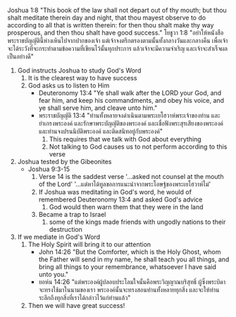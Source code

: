Joshua 1:8 "This book of the law shall not depart out of thy mouth; but thou shalt meditate therein day and night, that thou mayest observe to do according to all that is written therein: for then thou shalt make thy way prosperous, and then thou shalt have good success."
โยชูวา 1:8 "อย่าให้หนังสือพระราชบัญญัตินี้ห่างเหินไปจากปากของเจ้า แต่เจ้าจงตรึกตรองตามนั้นทั้งกลางวันและกลางคืน เพื่อเจ้าจะได้ระวังที่จะกระทำตามข้อความที่เขียนไว้นั้นทุกประการ แล้วเจ้าจะมีความจำเริญ และเจ้าจะสำเร็จผลเป็นอย่างดี"

1. God instructs Joshua to study God's Word
    1. It is the clearest way to have success
    2. God asks us to listen to Him
        - Deuteronomy 13:4 "Ye shall walk after the LORD your God, and fear him, and keep his commandments, and obey his voice, and ye shall serve him, and cleave unto him."
        - พระราชบัญญัติ 13:4 "ท่านทั้งหลายจงดำเนินตามพระเยโฮวาห์พระเจ้าของท่าน และยำเกรงพระองค์ และรักษาพระบัญญัติของพระองค์ และเชื่อฟังพระสุรเสียงของพระองค์ และท่านจงปรนนิบัติพระองค์ และติดสนิทอยู่กับพระองค์"
            1. This requires that we talk with God about everything
            2. Not talking to God causes us to not perform according to this verse
2. Joshua tested by the Gibeonites
    - Joshua 9:3-15
        1. Verse 14 is the saddest verse '...asked not counsel at the mouth of the Lord' '...แต่หาได้ทูลขอการแนะนำจากพระโอษฐ์ของพระเยโฮวาห์ไม่'
        2. If Joshua was meditating in God's word, he would of remembered Deuteronomy 13:4 and asked God's advice
            1. God would then warn them that they were in the land
        3. Became a trap to Israel
            1. some of the kings made friends with ungodly nations to their destruction
3. If we mediate in God's Word
    1. The Holy Spirit will bring it to our attention
        - John 14:26 "But the Comforter, which is the Holy Ghost, whom the Father will send in my name, he shall teach you all things, and bring all things to your remembrance, whatsoever I have said unto you."
        - ยอห์น 14:26 "แต่พระองค์ผู้ปลอบประโลมใจนั้นคือพระวิญญาณบริสุทธิ์ ผู้ซึ่งพระบิดาจะทรงใช้มาในนามของเรา พระองค์นั้นจะทรงสอนท่านทั้งหลายทุกสิ่ง และจะให้ท่านระลึกถึงทุกสิ่งที่เราได้กล่าวไว้แก่ท่านแล้ว"
    2. Then we will have great success!